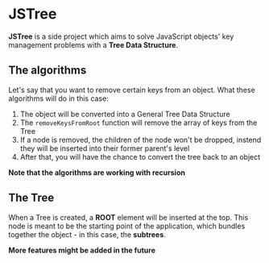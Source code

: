 # JSTree

**JSTree** is a side project which aims to solve JavaScript objects' key management problems with a **Tree Data Structure**.

## The algorithms

Let's say that you want to remove certain keys from an object.
What these algorithms will do in this case:
1. The object will be converted into a General Tree Data Structure
2. The `removeKeysFromRoot` function will remove the array of keys from the Tree
3. If a node is removed, the children of the node won't be dropped, instend they will be inserted into their former parent's level
4. After that, you will have the chance to convert the tree back to an object

__Note that the algorithms are working with recursion__

## The Tree

When a Tree is created, a **ROOT** element will be inserted at the top. This node is meant to be the starting point of the application, which bundles together the object - in this case, the **subtrees**.

__More features might be added in the future__